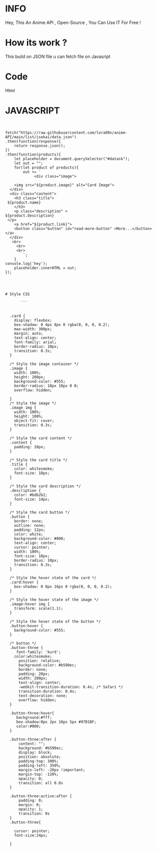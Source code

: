 # INFO

Hey, This An Anime API ,  Open-Source ,  You Can Use IT For Free !

  # How its work ? 
 
   This build on JSON file u can fetch file on Javasript 


# Code
Html 

   <h2> <div id="data-anime"></div>  </h2>
  

# JAVASCRIPT 



```


fetch("https://raw.githubusercontent.com/lora09n/anime-API/main/list/isekai/data.json")
.then(function(response){
	return response.json();
})
.then(function(products){
	let placeholder = document.querySelector("#datask");
	let out = "";
	for(let product of products){
		out += `
			 <div class="image"> 
     
    <img src="${product.image}" alt="Card Image"> 
  </div> 
  <div class="content"> 
    <h3 class="title"> 
 ${product.name}
    </h3> 
    <p class="description" > 
${product.description}
 </p> 
    <a href="${product.link}"> 
    <button class="button" id="read-more-button" >More...</button> </a> 
  </div> 
   <br> 
     <br> 
     <br>
		`;
	}
console.log('hey');
	placeholder.innerHTML = out;
});
      
  

       
# Style CSS 

       ```

       
  .card {
    display: flexbox;
    box-shadow: 0 4px 8px 0 rgba(0, 0, 0, 0.2);
    max-width: 300px;
    margin: auto;
    text-align: center;
    font-family: arial;
    border-radius: 10px;
    transition: 0.3s;
  }
  
  /* Style the image container */
  .image {
    width: 100%;
    height: 200px;
    background-color: #555;
    border-radius: 10px 10px 0 0;
    overflow: hidden;
    
  }
  /* Style the image */
  .image img {
    width: 100%;
    height: 100%;
    object-fit: cover;
    transition: 0.3s;
  }
  
  /* Style the card content */
  .content {
    padding: 10px;
  }
  
  /* Style the card title */
  .title {
    color: whitesmoke;
    font-size: 18px;
  }
  
  /* Style the card description */
  .description {
    color: #bdb2b2;
    font-size: 14px;
  }
  
  /* Style the card button */
  .button {
    border: none;
    outline: none;
    padding: 12px;
    color: white;
    background-color: #000;
    text-align: center;
    cursor: pointer;
    width: 100%;
    font-size: 18px;
    border-radius: 10px;
    transition: 0.3s;
  }
  
  /* Style the hover state of the card */
  .card:hover {
    box-shadow: 0 8px 16px 0 rgba(0, 0, 0, 0.2);
  }
  
  /* Style the hover state of the image */
  .image:hover img {
    transform: scale(1.1);
  }
  
  /* Style the hover state of the button */
  .button:hover {
    background-color: #555;
  }
  
  /* button */    
  .button-three {
     font-family: 'kurd';
    color:whitesmoke;
      position: relative;
      background-color: #b590ec;
      border: none;
      padding: 20px;
      width: 200px;
      text-align: center;
      -webkit-transition-duration: 0.4s; /* Safari */
      transition-duration: 0.4s;
      text-decoration: none;
      overflow: hidden;
  }
  
  .button-three:hover{
     background:#fff;
     box-shadow:0px 2px 10px 5px #97B1BF;
     color:#000;
  }
  
  .button-three:after {
      content: "";
      background: #b590ec;
      display: block;
      position: absolute;
      padding-top: 300%;
      padding-left: 350%;
      margin-left: -20px !important;
      margin-top: -120%;
      opacity: 0;
      transition: all 0.8s
  }
  
  .button-three:active:after {
      padding: 0;
      margin: 0;
      opacity: 1;
      transition: 0s
  }
  .button-three{
  
    cursor: pointer;
    font-size:24px;
  
  }
  
       
